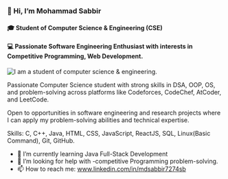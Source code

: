 ### 👋 Hi, I’m Mohammad Sabbir
#### 🎓 Student of Computer Science & Engineering (CSE)
#### 💻 Passionate Software Engineering Enthusiast with interests in Competitive Programming, Web Development.
![I am a student of computer science & engineering.](https://media.licdn.com/dms/image/v2/D5616AQEHmwzguPd4Fw/profile-displaybackgroundimage-shrink_350_1400/B56ZkpQqPeJ8AY-/0/1757333864292?e=1759968000&v=beta&t=f_e7vegDdxrIf3zppqdYLQ4HWZz24gVRkHMxw8ImRmc)

Passionate Computer Science student with strong skills in  DSA, OOP, OS, and problem-solving across platforms like Codeforces, CodeChef, AtCoder, and LeetCode.

Open to opportunities in software engineering and research projects where I can apply my problem-solving abilities and technical expertise.

Skills:  C, C++, Java, HTML, CSS, JavaScript,  ReactJS, SQL,  Linux(Basic Command), Git, GitHub.

- 🌱 I’m currently learning Java Full-Stack Development 
- 🤔 I’m looking for help with -competitive Programming problem-solving. 
- 📫 How to reach me: www.linkedin.com/in/mdsabbir7274sb 
